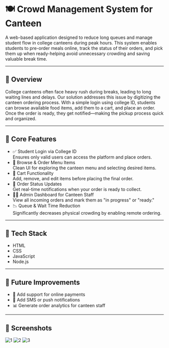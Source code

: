 # 🍽️ Crowd Management System for Canteen
A web-based application designed to reduce long queues and manage student flow in college canteens during peak hours. This system enables students to pre-order meals online, track the status of their orders, and pick them up when ready-helping avoid unnecessary crowding and saving valuable break time.
***
## 🚀 Overview  
College canteens often face heavy rush during breaks, leading to long waiting lines and delays. Our solution addresses this issue by digitizing the canteen ordering process.
With a simple login using college ID, students can browse available food items, add them to a cart, and place an order. Once the order is ready, they get notified—making the pickup process quick and organized.
***
## 🔑 Core Features
* ✅ Student Login via College ID  
  Ensures only valid users can access the platform and place orders.  
* 🍔 Browse & Order Menu Items  
   Clean UI for exploring the canteen menu and selecting desired items.  
* 🛒 Cart Functionality  
  Add, remove, and edit items before placing the final order.
* 📲 Order Status Updates  
  Get real-time notifications when your order is ready to collect.
* 👨‍🍳 Admin Dashboard for Canteen Staff  
  View all incoming orders and mark them as "in progress" or "ready."
* 📉 Queue & Wait Time Reduction  
  Significantly decreases physical crowding by enabling remote ordering.
***
## 🧰 Tech Stack  
* HTML  
* CSS  
* JavaScript   
* Node.js
***
## 🚧 Future Improvements
* 🧾 Add support for online payments  
* 🔔 Add SMS or push notifications  
* 📊 Generate order analytics for canteen staff  
***
## 📸 Screenshots 
![1](https://github.com/user-attachments/assets/fe5422c3-3847-403b-b0cb-5453f285803b)
![2](https://github.com/user-attachments/assets/d33a9dd9-caeb-4201-89d9-df2817cdeee9)
![3](https://github.com/user-attachments/assets/25395832-939e-4d98-a926-3b8019b972d8)

